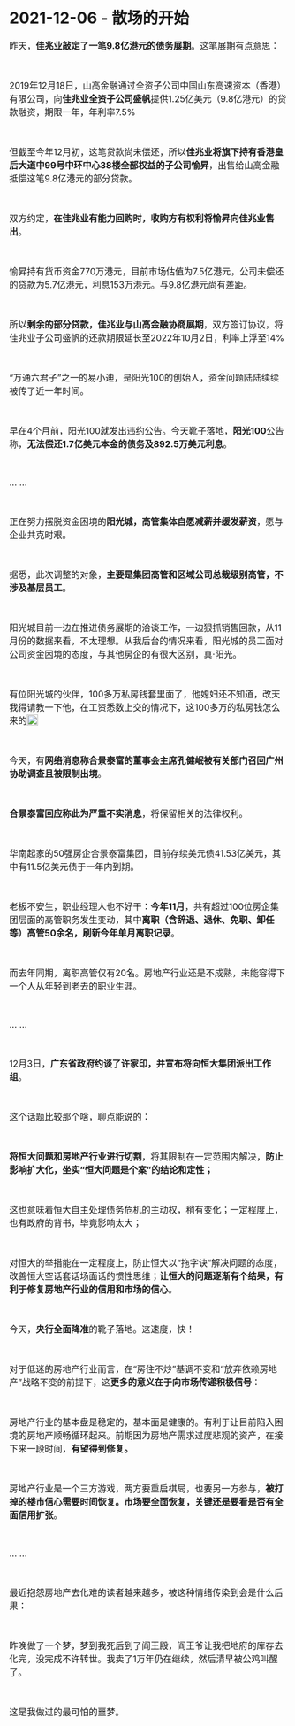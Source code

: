 # 2021-12-06 - 散场的开始

<p style="visibility: visible;"><span style="font-size: 16px; visibility: visible;">昨天，<strong style="visibility: visible;">佳兆业敲定了一笔9.8亿港元的债务展期</strong>。这笔展期有点意思：</span><br style="visibility: visible;"></p><p style="visibility: visible;"><span style="font-size: 16px; visibility: visible;"><br style="visibility: visible;"></span></p><p style="visibility: visible;"><span style="font-size: 16px; visibility: visible;">2019年12月18日，山高金融通过全资子公司中国山东高速资本（香港）有限公司，向<strong style="visibility: visible;">佳兆业全资子公司盛帆</strong>提供1.25亿美元（9.8亿港元）的贷款融资，期限一年，年利率7.5%</span></p><p style="visibility: visible;"><span style="font-size: 16px; visibility: visible;"><br style="visibility: visible;"></span></p><p style="visibility: visible;"><span style="font-size: 16px; visibility: visible;">但截至今年12月初，这笔贷款尚未偿还，所以<strong style="visibility: visible;">佳兆业将旗下持有香港皇后大道中99号中环中心38楼全部权益的子公司愉昇</strong>，出售给山高金融抵偿这笔9.8亿港元的部分贷款。<br style="visibility: visible;"></span></p><p style="visibility: visible;"><span style="font-size: 16px; visibility: visible;"><br style="visibility: visible;"></span></p><p style="visibility: visible;"><span style="font-size: 16px; visibility: visible;">双方约定，<strong style="visibility: visible;">在佳兆业有能力回购时，收购方有权利将愉昇向佳兆业售出</strong>。</span></p><p style="visibility: visible;"><span style="font-size: 16px; visibility: visible;"><br style="visibility: visible;"></span></p><p style="visibility: visible;"><span style="font-size: 16px; visibility: visible;">愉昇持有货币资金770万港元，目前市场估值为7.5亿港元，公司未偿还的贷款为5.7亿港元，利息153万港元。与9.8亿港元尚有差距。<br style="visibility: visible;"></span></p><p style="visibility: visible;"><span style="font-size: 16px; visibility: visible;"><br style="visibility: visible;"></span></p><p style="visibility: visible;"><span style="font-size: 16px; visibility: visible;">所以<strong style="visibility: visible;">剩余的部分贷款，佳兆业与山高金融协商展期</strong>，双方签订协议，将佳兆业子公司盛帆的还款期限延长至2022年10月2日，利率上浮至14%</span></p><p style="visibility: visible;"><span style="font-size: 16px; visibility: visible;"><br style="visibility: visible;"></span></p><p style="visibility: visible;"><span style="font-size: 16px; visibility: visible;">“万通六君子”之一的易小迪，是阳光100的创始人，资金问题陆陆续续被传了近一年时间。</span></p><p style="visibility: visible;"><span style="font-size: 16px; visibility: visible;"><span style="font-size: 16px; visibility: visible;"><br style="visibility: visible;"></span></span></p><p style="visibility: visible;"><span style="font-size: 16px; visibility: visible;"><span style="font-size: 16px; visibility: visible;">早在4个月前，阳光100就发出违约公告</span><span style="font-size: 16px; visibility: visible;">。</span></span><span style="font-size: 16px; visibility: visible;">今天靴子落地，</span><strong style="font-size: 16px; visibility: visible;">阳光100</strong><span style="font-size: 16px; visibility: visible;">公告称，</span><strong style="font-size: 16px; visibility: visible;">无法偿还1.7亿美元本金的债务及892.5万美元利息</strong><span style="font-size: 16px; visibility: visible;">。</span></p><p style="visibility: visible;"><span style="font-size: 16px; visibility: visible;"><br style="visibility: visible;"></span></p><p style="visibility: visible;"><span style="font-size: 16px; visibility: visible;">... ...<br style="visibility: visible;"></span></p><p style="visibility: visible;"><span style="font-size: 16px; visibility: visible;"><br style="visibility: visible;"></span></p><p style="visibility: visible;"><span style="font-size: 16px; visibility: visible;">正在努力摆脱资金困境的<strong style="visibility: visible;">阳光城，高管集体自愿减薪并缓发薪资</strong>，愿与企业共克时艰。</span></p><p style="visibility: visible;"><span style="font-size: 16px; visibility: visible;"><br style="visibility: visible;"></span></p><p style="visibility: visible;"><span style="font-size: 16px; visibility: visible;">据悉，此次调整的对象，<strong style="visibility: visible;">主要是集团高管和区域公司总裁级别高管，不涉及基层员工</strong>。<br style="visibility: visible;"></span></p><p style="visibility: visible;"><span style="font-size: 16px; visibility: visible;"><br style="visibility: visible;"></span></p><p style="visibility: visible;"><span style="font-size: 16px; visibility: visible;">阳光城目前一边在推进债务展期的洽谈工作，一边狠抓销售回款，从11月份的数据来看，不太理想。</span><span style="font-size: 16px; visibility: visible;">从</span><span style="font-size: 16px; visibility: visible;">我后台</span><span style="font-size: 16px; visibility: visible;">的</span><span style="font-size: 16px; visibility: visible;">情况来看，阳光城的员工面对公司资金困境的态度，</span><span style="font-size: 16px; visibility: visible;">与其他</span><span style="font-size: 16px; visibility: visible;">房企的有很大区别，</span><span style="font-size: 16px; visibility: visible;">真·阳光。</span></p><p style="visibility: visible;"><span style="font-size: 16px; visibility: visible;"><br style="visibility: visible;"></span></p><p style="visibility: visible;"><span style="font-size: 16px; visibility: visible;"></span><span style="font-size: 16px; visibility: visible;">有位</span><span style="font-size: 16px; visibility: visible;">阳光城的</span><span style="font-size: 16px; visibility: visible;">伙伴</span><span style="font-size: 16px; visibility: visible;">，1</span><span style="font-size: 16px; visibility: visible;">00多万私房钱</span><span style="font-size: 16px; visibility: visible;">套里面了，他媳妇还不知道</span><span style="font-size: 16px; visibility: visible;">，改天我得请教一下他</span><span style="font-size: 16px; visibility: visible;">，在工资悉数上交的情况下，</span><span style="font-size: 16px; visibility: visible;">这100多万的</span><span style="font-size: 16px; visibility: visible;">私房钱怎么来的</span><img class="rich_pages wxw-img" data-ratio="1" data-src="https://mmbiz.qpic.cn/mmbiz_png/11MRJ9lllc0QWsJKO9kSSMpksNJic2FPlCwRKM3w2BjLSW25E0LRxAaWEgC00FibV6KoBOHck9nYhfL2qw25I4dQ/640?wx_fmt=png" data-type="png" data-w="20" style="font-size: 16px; display: inline-block; width: 20px !important; vertical-align: text-bottom; height: auto !important; visibility: visible !important;" data-original-style="font-size: 16px;display: inline-block;width: 20px;vertical-align: text-bottom;" data-index="1" src="https://mmbiz.qpic.cn/mmbiz_png/11MRJ9lllc0QWsJKO9kSSMpksNJic2FPlCwRKM3w2BjLSW25E0LRxAaWEgC00FibV6KoBOHck9nYhfL2qw25I4dQ/640?wx_fmt=png&amp;tp=webp&amp;wxfrom=5&amp;wx_lazy=1" _width="20px" alt="图片" data-report-img-idx="0" data-fail="0"></p><p style="visibility: visible;"><span style="font-size: 16px; visibility: visible;"><br style="visibility: visible;"></span></p><p style="visibility: visible;"><span style="font-size: 16px; visibility: visible;">今天，有<strong style="visibility: visible;">网络消息称合景泰富的董事会主席孔健岷被有关部门召回广州协助调查且被限制出境</strong>。</span></p><p style="visibility: visible;"><span style="font-size: 16px; visibility: visible;"><br style="visibility: visible;"></span></p><p style="visibility: visible;"><strong style="visibility: visible;"><span style="font-size: 16px; visibility: visible;">合景泰富回应称此为</span></strong><span style="font-size: 16px; visibility: visible;"><strong style="visibility: visible;">严重不实消息</strong>，将保留相关的法律权利。</span></p><p style="visibility: visible;"><span style="font-size: 16px; visibility: visible;"><br style="visibility: visible;"></span></p><p style="visibility: visible;"><span style="font-size: 16px; visibility: visible;"><span style="font-size: 16px; visibility: visible;">华南起家的50强房企</span><span style="font-size: 16px; visibility: visible;">合景泰富</span><span style="font-size: 16px; visibility: visible;">集团，</span><span style="font-size: 16px; visibility: visible;">目前存续</span><span style="font-size: 16px; visibility: visible;">美元债</span><span style="font-size: 16px; visibility: visible;">41</span><span style="font-size: 16px; visibility: visible;">.53亿美元</span><span style="font-size: 16px; visibility: visible;">，其中有11.5亿美元</span><span style="font-size: 16px; visibility: visible;">债于一年内到期。</span></span></p><p><span style="font-size: 16px;"><span style="font-size: 16px;"><br></span></span></p><p><span style="font-size: 16px;"><span style="font-size: 16px;">老板不安生，职业经理人也不好干：<strong>今年11月</strong>，共有超过100位房企集团层面的高管职务发生变动，其中<strong>离职（含辞退、退休、免职、卸任等）高管50余名，刷新今年单月离职记录</strong>。</span></span></p><p><span style="font-size: 16px;"><span style="font-size: 16px;"><br></span></span></p><p><span style="font-size: 16px;"><span style="font-size: 16px;">而去年同期，离职高管仅有20名。房地产行业还是不成熟，未能容得下一个人从年轻到老去的职业生涯。</span></span></p><p><span style="font-size: 16px;"><span style="font-size: 16px;"><br></span></span></p><p><span style="font-size: 16px;"><span style="font-size: 16px;">... ...<br></span></span></p><p><span style="font-size: 16px;"><span style="font-size: 16px;"><br></span></span></p><p><span style="font-size: 16px;">12月3日，<strong>广东省政府约谈了许家印，并宣布将向恒大集团派出工作组</strong>。</span><br></p><p><span style="font-size: 16px;"><br></span></p><p><span style="font-size: 16px;">这个话题比较那个啥，聊点能说的：</span></p><p><span style="font-size: 16px;"><br></span></p><p><span style="font-size: 16px;"><span style="font-size: 16px;"><strong>将恒大问题和房地产行业进行切割</strong>，</span><span style="font-size: 16px;">将其</span><span style="font-size: 16px;">限制在一定范围内解决，</span><strong><span style="font-size: 16px;">防止影响扩大化，<span style="font-size: 16px;">坐实</span><span style="font-size: 16px;">“恒大问题</span><span style="font-size: 16px;">是个案”</span><span style="font-size: 16px;">的结论</span><span style="font-size: 16px;">和定性</span>；</span></strong><span style="font-size: 16px;"></span></span></p><p><span style="font-size: 16px;"><br></span></p><p><span style="font-size: 16px;">这也意味着恒大自主处理债务危机的主动权，稍有变化；一定程度上，也有政府的背书，毕竟影响太大；</span></p><p><span style="font-size: 16px;"><br></span></p><p><span style="font-size: 16px;">对恒大的举措能在一定程度上，防止恒大以“拖字诀”解决问题的态度，改善恒大空话套话场面话的惯性思维；<strong>让恒大的问题逐渐有个结果，有利于修复房地产行业的信用和市场的信心</strong>。</span></p><p><span style="font-size: 16px;"><br></span></p><p><span style="font-size: 16px;">今天，<strong>央行全面降准</strong>的靴子落地。这速度，快！<br></span></p><p><span style="font-size: 16px;"><br></span></p><p><span style="font-size: 16px;">对于低迷的房地产行业而言，在“房住不炒”基调不变和“放弃依赖房地产”战略不变的前提下，这<strong>更多的意义在于向市场传递积极信号</strong>：<br></span></p><p><span style="font-size: 16px;"><br></span></p><p><span style="font-size: 16px;">房地产行业的基本盘是稳定的，基本面是健康的。有利于让目前陷入困境的房地产顺畅循环起来。</span><span style="font-size: 16px;">前期</span><span style="font-size: 16px;">因为房地产需求过度悲观</span><span style="font-size: 16px;">的资产</span><span style="font-size: 16px;">，在接下来一段时</span><span style="font-size: 16px;">间，</span><strong style="font-size: 16px;">有望得到修复。</strong></p><p><strong style="font-size: 16px;"><br></strong></p><p><span style="font-size: 16px;">房地产行业是一个三方游戏，两方要重启棋局，也要另一方参与，</span><strong><span style="font-size: 16px;">被打掉的楼市信心需要时间恢复。</span><span style="font-size: 16px;">市场要全面恢复，</span><span style="font-size: 16px;">关键还是要看是否有</span><span style="font-size: 16px;">全面信用扩张</span></strong><span style="font-size: 16px;">。</span></p><p><span style="font-size: 16px;"><br></span></p><p><span style="font-size: 16px;">... ...<br></span></p><p><span style="font-size: 16px;"><br></span></p><p><span style="font-size: 16px;">最近抱怨房地产去化难的读者越来越多，被这种情绪传染到会是什么后果：</span></p><p><span style="font-size: 16px;"><br></span></p><p><span style="font-size: 16px;">昨晚做了一个梦，梦到我死后到了阎王殿，阎王爷让我把地府的库存去化完，没完成不许转世。我卖了1万年仍在继续，然后清早被公鸡叫醒了。</span></p><p><span style="font-size: 16px;"><br></span></p><p><span style="font-size: 16px;">这是我做过的最可怕的噩梦。</span></p><p><span style="font-size: 16px;"><br></span></p><section class="mp_profile_iframe_wrp"><mp-common-profile class="mp_common_widget js_wx_tap_highlight" data-index="0" data-id="MzI1MzI4MDk5NA==" data-headimg="http://mmbiz.qpic.cn/mmbiz_png/11MRJ9lllc34wu1IVTjhUcS1vrnqtpLNNohFWt7ZFyEcxYakwiciaNA25mWEP60J2QFPcE8QLlR7nhIzbl1UgEYw/300?wx_fmt=png&amp;wxfrom=19" data-nickname="" data-alias="transfer_3253280994" data-signature="房地产行业那些事儿；有疑难，看奇谈；如果批评不被允许，那么赞美毫无意义。" data-origin_num="0" data-is_biz_ban="0" data-isban="0" data-verify_status="2" data-biz_account_status="1"></mp-common-profile></section>
